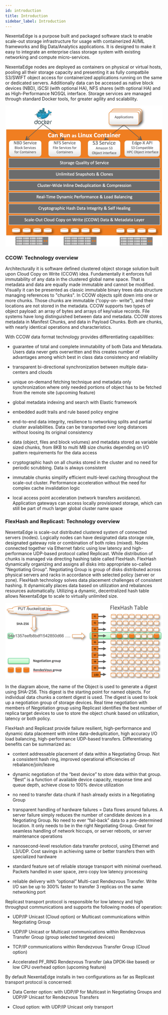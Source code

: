 ```yaml
---
id: introduction
title: Introduction
sidebar_label: Introduction
---
```


NexentaEdge is a purpose built and packaged software stack to enable scale-out storage infrastructure for usage with containerized AI/ML frameworks and Big Data/Analytics applications. It is designed to make it easy to integrate an enterprise class storage system with existing networking and compute micro-services.

NexentaEdge nodes are deployed as containers on physical or virtual hosts, pooling all their storage capacity and presenting it as fully compatbile S3/SWIFT object access for containerized applications running on the same or dedicated servers. Additionally data can be accessed as native block devices (NBD), iSCSI (with optional HA), NFS shares (with optional HA) and as High-Performance NOSQL interface. Storage services are managed through standard Docker tools, for greater agility and scalability.

![alt-text](/docs/assets/high_level_diagram.png)

### CCOW: Technology overview

Architecturally it is software defined clustered object storage solution built upon Cloud Copy on Write (CCOW) idea. Fundamentally it enforces full immutability of any data in the clustered global name space. That is metadata and data are equally made immutable and cannot be modified. Visually it can be presented as classic immutable binary trees data structure managing references to "chunks". In CCOW objects split down into one or more chunks. Those chunks are immutable (“copy-on- write”), and their locations are not stored in the metadata. CCOW supports two types of object payload: an array of bytes and arrays of key/value records. File systems have long distinguished between data and metadata. CCOW stores metadata in Manifest Chunks, and data in Payload Chunks. Both are chunks, with nearly identical operations and characteristics.

With CCOW data format technology provides differentiating capabilities:

- guarantee of total and complete immutability of both Data and Metadata. Users data never gets overwritten and this creates number of advantages among which best in class data consistency and reliability

- transparent bi-directional synchronization between multiple data-centers and clouds

- unique on-demand fetching technique and metadata only synchronization where only needed portions of object has to be fetched from the remote site (upcoming feature)

- global metadata indexing and search with Elastic framework

- embedded audit trails and rule based policy engine

- end-to-end data integrity, resilience to networking splits and partial cluster availabilities. Data can be transported over long distances without loosing its original consistency

- data (object, files and block volumes) and metadata stored as variable sized chunks, from 8KB to multi MB size chunks depending on I/O pattern requirements for the data access

- cryptographic hash on all chunks stored in the cluster and no need for periodic scrubbing. Data is always consistent

- immutable chunks simplify efficient multi-level caching throughout the scale-out cluster. Performance acceleration without the need for complex cache invalidation logic

- local access point acceleration (network transfers avoidance). Application gateways can access locally provisioned storage, which can still be part of much larger global cluster name space

### FlexHash and Replicast: Technology overview

NexentaEdge is scale-out distributed clustered system of connected servers (nodes). Logically nodes can have designated data storage role, designated gateway role or combination of both roles (mixed). Nodes connected together via Ethernet fabric using low latency and high-performance UDP-based protocol called Replicast. While distribution of chunks is managed via directing hashing table called FlexHash. FlexHash dynamically organizing and assigns all disks into appropriate so-called "Negotiating Group". Negotiating Group is group of disks distributed across physical servers and racks in accordance with selected policy (server or zone). FlexHash technology solves data placement challenges of consistent hashing. It dynamically places data based on utilization and rebalances resources automatically. Utilizing a dynamic, decentralized hash table allows NexentaEdge to scale to virtually unlimited size.

![alt-text](/docs/assets/flexhash_diagram.png)

In the diagram above, the name of the Object is used to generate a digest using SHA-256. This digest is the starting point for named objects. For individual data chunks a content digest is used. The digest is used to look up a negotiation group of storage devices. Real time negotiation with members of Negotiation group using Replicast identifies the best number of replica target devices to use to store the object chunk based on utilization, latency or both policy.

FlexHash and Replicast provide failure resilient, high-performance and dynamic data placement with inline data-deduplication, high accuracy I/O load balancing, high-performance UDP-based transfers. Differentiating benefits can be summarized as:

- content addressable placement of data within a Negotiating Group. Not a consistent hash ring, improved operational efficiencies of rebalance/join/leave

- dynamic negotiation of the “best device” to store data within that group. “Best” is a function of available device capacity, response time and queue depth, achieve close to 100% device utilization

- no need to transfer data chunk if hash already exists in a Negotiating Group

- transparent handling of hardware failures = Data flows around failures. A server failure simply reduces the number of candidate devices in a Negotiating Group. No need to ever “fail-back” data to a pre-determined location. It only needs to be in the right Negotiating Group.
Great for seamless handling of network hiccups, or server reboots, or server maintenance operations

- nanosecond-level resolution data transfer protocol, using Ethernet and L3/UDP. Cost savings in achieving same or better transfers then with specialized hardware

- standard feature set of reliable storage transport with minimal overhead. Packets handled in user space, zero copy low latency processing

- reliable delivery with “optional” Multi-cast Rendezvous Transfer. Write I/O san be up to 300% faster to transfer 3 replicas on the same networking port

Replicast transport protocol is responsible for low latency and high throughput communications and supports the following modes of operation:

- UDP/IP Unicast (Cloud option) or Multicast communications within Negotiating Group

- UDP/IP Unicast or Multicast communications within Rendezvous Transfer Group (group selected targeted devices)

- TCP/IP communications within Rendezvous Transfer Group (Cloud option)

- Accelerated PF_RING Rendezvous Transfer (aka DPDK-like based) or low CPU overhead option (upcoming feature)

By default NexentaEdge installs in two configurations as far as Replicast transport protocol is concerned:

- Data Center option: with UDP/IP for Multicast in Negotiating Groups and UDP/IP Unicast for Rendezvous Transfers

- Cloud option: with UDP/IP Unicast only transport

